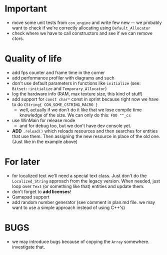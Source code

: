 # **Important**

* move some unit tests from `con_engine` and write few new -- we probably want to check if we're correctly allocating using `Default_Allocator` 
* check where we have to call constructors and see if we can remove ctors.

# **Quality of life**

* add fps counter and frame time in the corner
* add performance profiler with diagrams and such
* don't use default parameters in functions like `initialize` (see: `Bitset::initialize` and `Temporary_Allocator`)
* log the hardware info (RAM, max texture size, this kind of stuff)
* add support for `const char*` const in sprint because right now we have to do `CString{ CON_SOME_CSTRING_MACRO }`
    * well, actually if we don't do it like that we lose compile time knowledge of the size. We can only do this: `FOO ""_cs` 
* use WinMain for release mode
    * and for debug too, but we don't have dev console yet.
* **ADD** `.reload()` which reloads resources and then searches for entities that use them. Then assigning the new resource in place of the old one. (Just like in the example above)

# **For later**
* for localized text we'll need a special text class. Just don't do the `Localized_String` approach from the legacy version. When needed, just loop over `Text` (or something like that) entities and update them.
* don't forget to **add licenses**!
* Gamepad support
* add random number generator (see comment in plan.md file. we may want to use a simple approach instead of using C++'s)

# **BUGS**
* we may introduce bugs because of copying the `Array` somewhere. investigate that.